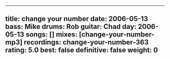 
---
title: change your number
date: 2006-05-13
bass:	Mike
drums:	Rob
guitar:	Chad
day: 2006-05-13
songs: []
mixes: [change-your-number-mp3]
recordings: change-your-number-363
rating: 5.0
best: false
definitive: false
weight: 0
---
